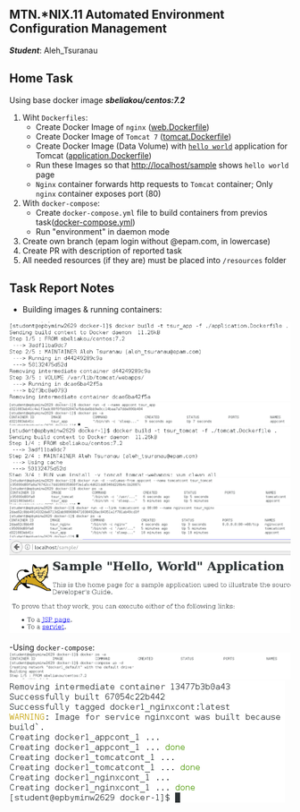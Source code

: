 MTN.*NIX.11 Automated Environment Configuration Management
---

***Student***: Aleh_Tsuranau

Home Task
---

Using base docker image ***sbeliakou/centos:7.2***

1. Wiht ```Dockerfiles```:
    - Create Docker Image of ```nginx``` ([web.Dockerfile](web.Dockerfile))
    - Create Docker Image of ```Tomcat 7``` ([tomcat.Dockerfile](tomcat.Dockerfile))
    - Create Docker Image (Data Volume) with [```hello world```](https://tomcat.apache.org/tomcat-7.0-doc/appdev/sample/sample.war) application for Tomcat ([application.Dockerfile](application.Dockerfile))
    - Run these Images so that [http://localhost/sample](http://localhost/sample) shows ```hello world``` page
    - ```Nginx``` container forwards http requests to ```Tomcat``` container; Only ```nginx``` container exposes port (80)
2. With ```docker-compose```:
    - Create ```docker-compose.yml``` file to build containers from previos task([docker-compose.yml](docker-compose.yml))
    - Run "environment" in daemon mode
3. Create own branch (epam login without @epam.com, in lowercase)
4. Create PR with description of reported task
6. All needed resources (if they are) must be placed into ```/resources``` folder

Task Report Notes
---
- Building images & running containers:
<img src="resources/Screenshot from 2017-07-31 01-05-11.png">
<img src="resources/Screenshot from 2017-07-31 01-06-56.png">
<img src="resources/Screenshot from 2017-07-31 01-09-01.png">
<img src="resources/Screenshot from 2017-07-31 01-11-54.png">
<img src="resources/Screenshot from 2017-07-31 01-17-19.png">
<img src="resources/Screenshot from 2017-07-31 01-32-49.png">

-Using ```docker-compose```:
<img src="resources/Screenshot from 2017-07-31 01-41-57.png">
<img src="resources/Screenshot from 2017-07-31 01-44-16.png">
